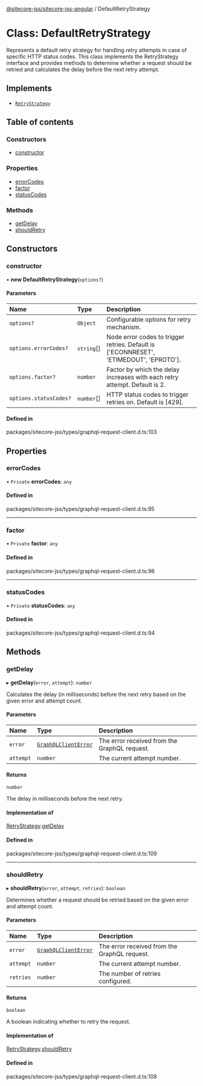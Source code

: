 [@sitecore-jss/sitecore-jss-angular](../README.md) / DefaultRetryStrategy

# Class: DefaultRetryStrategy

Represents a default retry strategy for handling retry attempts in case of specific HTTP status codes.
This class implements the RetryStrategy interface and provides methods to determine whether a request
should be retried and calculates the delay before the next retry attempt.

## Implements

- [`RetryStrategy`](../interfaces/RetryStrategy.md)

## Table of contents

### Constructors

- [constructor](DefaultRetryStrategy.md#constructor)

### Properties

- [errorCodes](DefaultRetryStrategy.md#errorcodes)
- [factor](DefaultRetryStrategy.md#factor)
- [statusCodes](DefaultRetryStrategy.md#statuscodes)

### Methods

- [getDelay](DefaultRetryStrategy.md#getdelay)
- [shouldRetry](DefaultRetryStrategy.md#shouldretry)

## Constructors

### constructor

• **new DefaultRetryStrategy**(`options?`)

#### Parameters

| Name                   | Type       | Description                                                                            |
| :--------------------- | :--------- | :------------------------------------------------------------------------------------- |
| `options?`             | `Object`   | Configurable options for retry mechanism.                                              |
| `options.errorCodes?`  | `string`[] | Node error codes to trigger retries. Default is ['ECONNRESET', 'ETIMEDOUT', 'EPROTO']. |
| `options.factor?`      | `number`   | Factor by which the delay increases with each retry attempt. Default is 2.             |
| `options.statusCodes?` | `number`[] | HTTP status codes to trigger retries on. Default is [429].                             |

#### Defined in

packages/sitecore-jss/types/graphql-request-client.d.ts:103

## Properties

### errorCodes

• `Private` **errorCodes**: `any`

#### Defined in

packages/sitecore-jss/types/graphql-request-client.d.ts:95

---

### factor

• `Private` **factor**: `any`

#### Defined in

packages/sitecore-jss/types/graphql-request-client.d.ts:96

---

### statusCodes

• `Private` **statusCodes**: `any`

#### Defined in

packages/sitecore-jss/types/graphql-request-client.d.ts:94

## Methods

### getDelay

▸ **getDelay**(`error`, `attempt`): `number`

Calculates the delay (in milliseconds) before the next retry based on the given error and attempt count.

#### Parameters

| Name      | Type                                                    | Description                                  |
| :-------- | :------------------------------------------------------ | :------------------------------------------- |
| `error`   | [`GraphQLClientError`](../README.md#graphqlclienterror) | The error received from the GraphQL request. |
| `attempt` | `number`                                                | The current attempt number.                  |

#### Returns

`number`

The delay in milliseconds before the next retry.

#### Implementation of

[RetryStrategy](../interfaces/RetryStrategy.md).[getDelay](../interfaces/RetryStrategy.md#getdelay)

#### Defined in

packages/sitecore-jss/types/graphql-request-client.d.ts:109

---

### shouldRetry

▸ **shouldRetry**(`error`, `attempt`, `retries`): `boolean`

Determines whether a request should be retried based on the given error and attempt count.

#### Parameters

| Name      | Type                                                    | Description                                  |
| :-------- | :------------------------------------------------------ | :------------------------------------------- |
| `error`   | [`GraphQLClientError`](../README.md#graphqlclienterror) | The error received from the GraphQL request. |
| `attempt` | `number`                                                | The current attempt number.                  |
| `retries` | `number`                                                | The number of retries configured.            |

#### Returns

`boolean`

A boolean indicating whether to retry the request.

#### Implementation of

[RetryStrategy](../interfaces/RetryStrategy.md).[shouldRetry](../interfaces/RetryStrategy.md#shouldretry)

#### Defined in

packages/sitecore-jss/types/graphql-request-client.d.ts:108
